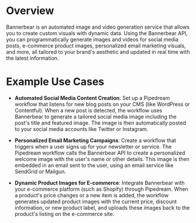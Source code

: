 # Overview

Bannerbear is an automated image and video generation service that allows you to create custom visuals with dynamic data. Using the Bannerbear API, you can programmatically generate images and videos for social media posts, e-commerce product images, personalized email marketing visuals, and more, all tailored to your brand's aesthetic and updated in real time with the latest information.

# Example Use Cases

- **Automated Social Media Content Creation**: Set up a Pipedream workflow that listens for new blog posts on your CMS (like WordPress or Contentful). When a new post is detected, the workflow uses Bannerbear to generate a tailored social media image including the post's title and featured image. The image is then automatically posted to your social media accounts like Twitter or Instagram.

- **Personalized Email Marketing Campaigns**: Create a workflow that triggers when a user signs up for your newsletter or service. The Pipedream workflow calls the Bannerbear API to create a personalized welcome image with the user's name or other details. This image is then embedded in an email sent to the user, using an email service like SendGrid or Mailgun.

- **Dynamic Product Images for E-commerce**: Integrate Bannerbear with your e-commerce platform (such as Shopify) through Pipedream. When a product's price changes or a new item is added, the workflow generates updated product images with the current price, discount information, or new product label, and uploads these images back to the product's listing on the e-commerce site.
